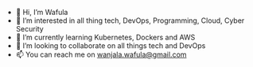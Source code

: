 - 👋 Hi, I’m Wafula
- 👀 I’m interested in all thing tech, DevOps, Programming, Cloud, Cyber Security
- 🌱 I’m currently learning Kubernetes, Dockers and AWS
- 💞️ I’m looking to collaborate on all things tech and DevOps
- 📫 You can reach me on wanjala.wafula@gmail.com

<!---
GodGeorge/GodGeorge is a ✨ special ✨ repository because its `README.md` (this file) appears on your GitHub profile.
You can click the Preview link to take a look at your changes.
--->
